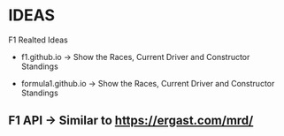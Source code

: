 # IDEAS
F1 Realted Ideas


- f1.github.io -> Show the Races, Current Driver and Constructor Standings

- formula1.github.io -> Show the Races, Current Driver and Constructor Standings


## F1 API -> Similar to https://ergast.com/mrd/

